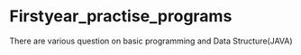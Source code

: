 # Firstyear_practise_programs
There are various question on basic programming and Data Structure(JAVA)
